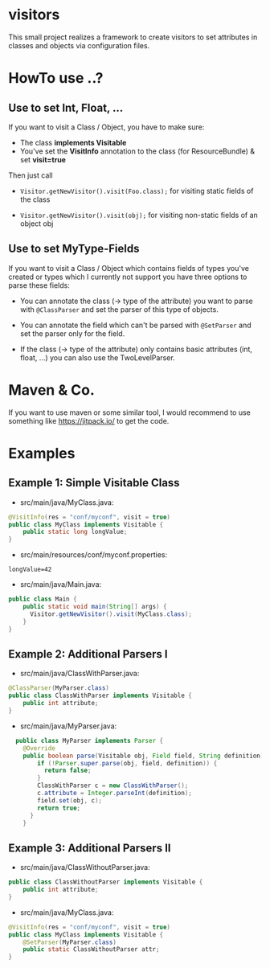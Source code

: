 # visitors
This small project realizes a framework to create visitors to set attributes in classes and objects via configuration files.

# HowTo use ..?
## Use to set Int, Float, ...
If you want to visit a Class / Object, you have to make sure:
* The class **implements Visitable**
* You've set the **VisitInfo** annotation to the class (for ResourceBundle) & set **visit=true**

Then just call
* `Visitor.getNewVisitor().visit(Foo.class);` for visiting static fields of the class

* `Visitor.getNewVisitor().visit(obj);` for visiting non-static fields of an object obj

## Use to set MyType-Fields
If you want to visit a Class / Object which contains fields of types you've created or types which I currently not support you have three options to parse these fields:

* You can annotate the class (-> type of the attribute) you want to parse with `@ClassParser` and set the parser of this type of objects.

* You can annotate the field which can't be parsed with `@SetParser` and set the parser only for the field.

* If the class (-> type of the attribute) only contains basic attributes (int, float, ...) you can also use the TwoLevelParser.

# Maven & Co.
If you want to use maven or some similar tool, I would recommend to use something like https://jitpack.io/ to get the code.

# Examples
## Example 1: Simple Visitable Class
* src/main/java/MyClass.java:
```java
@VisitInfo(res = "conf/myconf", visit = true)
public class MyClass implements Visitable {
	public static long longValue;
}
```
* src/main/resources/conf/myconf.properties:
```
longValue=42
```
* src/main/java/Main.java:
```java
public class Main {
    public static void main(String[] args) {
      Visitor.getNewVisitor().visit(MyClass.class);
    }
}
```
## Example 2: Additional Parsers I
* src/main/java/ClassWithParser.java:
```java
@ClassParser(MyParser.class)
public class ClassWithParser implements Visitable {
    public int attribute;
}
```
* src/main/java/MyParser.java:
```java
  public class MyParser implements Parser {
    @Override
    public boolean parse(Visitable obj, Field field, String definition) throws Exception {
        if (!Parser.super.parse(obj, field, definition)) {
          return false;
        }
        ClassWithParser c = new ClassWithParser();
        c.attribute = Integer.parseInt(definition);
        field.set(obj, c);
        return true;
      }
    }
```
## Example 3: Additional Parsers II
* src/main/java/ClassWithoutParser.java:
```java
public class ClassWithoutParser implements Visitable {
    public int attribute;
}
```
* src/main/java/MyClass.java:
```java
@VisitInfo(res = "conf/myconf", visit = true)
public class MyClass implements Visitable {
    @SetParser(MyParser.class)
    public static ClassWithoutParser attr;
}
```
